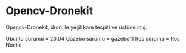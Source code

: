 # Opencv-Dronekit
Opencv-Dronekit, dron ile yeşil kare tespiti ve üstüne iniş.

Ubuntu sürümü = 20.04
Gazebo sürümü = gazebo11
Ros sürümü = Ros Noetic
